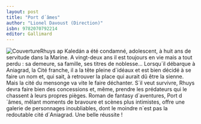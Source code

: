 ```yaml
---
layout: post
title: "Port d´âmes"
author: "Lionel Davoust (Direction)"
isbn: 9782070792214
editor: Gallimard
---
```


![Couverture](/img/9782070792214.jpg)Rhuys ap Kaledán a été condamné, adolescent, à huit ans de servitude dans la Marine. A vingt-deux ans il est toujours en vie mais a tout perdu : sa demeure, sa famille, ses titres de noblesse... Lorsqu´il débarque à Aniagrad, la Cité franche, il a la tête pleine d´idéaux et est bien décidé à se faire un nom et, qui sait, à retrouver la place qui aurait dû être la sienne. Mais la cité du mensonge va vite le faire déchanter. S´il veut survivre, Rhuys devra faire bien des concessions et, même, prendre les prédateurs qui le chassent à leurs propres pièges. Roman de fantasy d´aventures, Port d´âmes, mêlant moments de bravoure et scènes plus intimistes, offre une galerie de personnages inoubliables, dont le moindre n´est pas la redoutable cité d´Aniagrad. Une belle réussite !